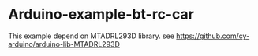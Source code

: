 Arduino-example-bt-rc-car
=========================

This example depend on MTADRL293D library. 
see https://github.com/cy-arduino/arduino-lib-MTADRL293D
